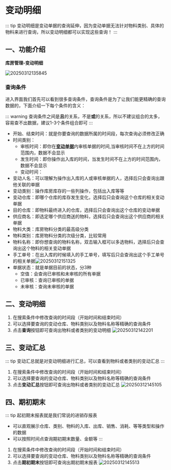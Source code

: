# 变动明细
::: tip
变动明细是变动单据的查询延伸，因为变动单据无法针对物料类别、具体的物料来进行查询，所以变动明细都可以实现这些查询！
:::
## 一、功能介绍

**库房管理-变动明细**

![20250312135845](https://wiki-cdsoft.oss-cn-hangzhou.aliyuncs.com/20250312135845.png)

### 查询条件
进入界面我们首先可以看到很多查询条件，查询条件是为了让我们能更精确的查询数据的，下面介绍一下每个条件的含义：

::: warning
查询条件之间是**且**的关系，不是**或**的关系，所以不建议组合的太多，容易查不出数据，建议1-3个条件组合即可
:::


+ 开始、结束时间：就是你要查询的数据所属的时间段，每次查询必须修改正确
+ 时间类别：
  + 审核时间：即你在[**变动单据**](../库存管理/变动单据.md)内审核单据的时间,当审核时间不在上方的时间范围内，数据不会显示
  + 发生时间：即你操作出入库的时间，当发生时间不在上方的时间范围内，数据不会显示
  + 变动时间：
+ 变动人名：可以理解为操作出入库的人或审核单据的人，选择后只会查询出跟他关联的单据
+ 变动类别：操作库房库存的一些列操作，包括出入库等等
+ 变动仓库：即哪个仓库的库存发生变化，选择后只会查询这个仓库的相关变动单据
+ 目的仓库：即物料最终进入的仓库，选择后只会查询出这个仓库的变动单据
+ 供应商名：即选定哪个供应商送的物料，选择后只会查询出这个供应商的相关单据
+ 物料大类：库房物料分类的最高级分类
+ 物料类别：库房物料分类的次级分类，比较常用
+ 物料名称：即你想查询的物料名称，双击输入框可以多选物料，选择后只会查询出这个物料的相关变动单据
+ 手工单号：在出入库的时候填入的手工单号，填写后只会查询出这个手工单号的相关单据![20250312151325](https://wiki-cdsoft.oss-cn-hangzhou.aliyuncs.com/20250312151325.png)
+ 单据状态：就是单据目前的状态，分3种
  + 空值：会查询已审核和未审核的所有单据
  + 已审核：查询已审核的单据
  + 未审核：查询未审核的单据
## 二、变动明细

1. 在搜索条件中修改查询的时间段（开始时间和结束时间）
2. 可以选择要查询的变动仓库、物料类别以及物料名称等精确的查询条件
3. 点击**查询**按钮即可查询出物料或者类别的变动明细
![20250312142201](https://wiki-cdsoft.oss-cn-hangzhou.aliyuncs.com/20250312142201.png)

## 三、变动汇总
::: tip
变动汇总就是对变动明细进行汇总，可以查看到物料或者类别的变动汇总
:::

1. 在搜索条件中修改查询的时间段（开始时间和结束时间）
2. 可以选择要查询的变动仓库、物料类别以及物料名称等精确的查询条件
3. 点击**变动汇总**按钮即可查询出物料或者类别的变动汇总
![20250312145105](https://wiki-cdsoft.oss-cn-hangzhou.aliyuncs.com/20250312145105.png)

## 四、期初期末
::: tip
起初期末报表就是我们常说的进销存报表

+ 可以直观展示仓库、类别、物料的入库、出库、销售、消耗、等等类型和操作的数据
+ 可以按照时间点查询期初期末数量、金额等
:::

1. 在搜索条件中修改查询的时间段（开始时间和结束时间）
2. 可以选择要查询的变动仓库、物料类别以及物料名称等精确的查询条件
3. 点击**期初期末**按钮即可查询出期初期末报表
![20250312145513](https://wiki-cdsoft.oss-cn-hangzhou.aliyuncs.com/20250312145513.png)

